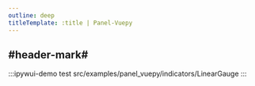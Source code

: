 ```yaml
---
outline: deep
titleTemplate: :title | Panel-Vuepy
---
```


## #header-mark#
:::ipywui-demo test
src/examples/panel_vuepy/indicators/LinearGauge
::: 